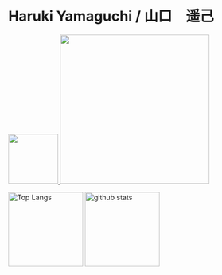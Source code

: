 <h1>Haruki Yamaguchi / 山口　遥己</h1>

<p align="left" style="backgroud-color: #ccc;">
  <a href="https://www.feed-listener.com">
    <img src="https://www.feed-listener.com/static/img/sound-wave.png" alt="" style="width:100px; hight:80px;">
    <img src="https://www.feed-listener.com/static/img/title.png" style="width:300px;">
  </a>
</p>

<p align="left"> 
  <img alt="Top Langs" height="150px" src="https://github-readme-stats.vercel.app/api/top-langs/?username=8maguchi8ruki&layout=compact&show_icons=true&theme=onedark" />
  <img alt="github stats" height="150px" src="https://github-readme-stats.vercel.app/api?username=8maguchi8ruki&theme=onedark&show_icons=ture" />
</p>

<!-- [![trophy](https://github-profile-trophy.vercel.app/?username=8maguchi8ruki&theme=onedark&column=7
)](https://github.com/ryo-ma/github-profile-trophy) -->
